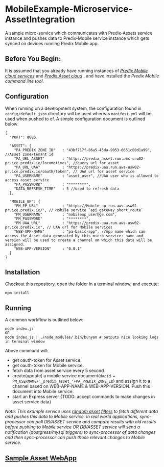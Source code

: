 # MobileExample-Microservice-AssetIntegration
A sample micro-service which communicates with Predix-Assets service instance and pushes data to Predix-Mobile service instance which gets synced on devices running Predix Mobile app.  

## Before You Begin:
It is assumed that you already have running instances of [_Predix Mobile cloud services_](https://www.predix.io/docs#rae4EfJ6) and [_Predix Asset cloud_](https://www.predix.io/docs/#aRPNr2R9) , and have installed the _Predix Mobile command line tool_.  

## Configuration

When running on a development system, the configuration found in `config/default.json` directory will be used whereas `manifest.yml` will be used when pushed to cf.
A simple configuration document is outlined below:

```
{
  "PORT": 8086,

  "ASSET": {
    "PA_PREDIX_ZONE_ID"   : "43bf717f-86a5-45da-9053-6651c00d1a99", //Asset zone/tenant id
    "PA_URL_ASSET"        : "https://predix_asset.run.aws-usw02-pr.ice.predix.io/locomotives", //query url for asset
    "PA_URL_UAA"          : "https://predix-uaa.run.aws-usw02-pr.ice.predix.io/oauth/token", // UAA url for asset service
    "PA_USERNAME"         : "asset_user", //UAA user who is allowed to access asset service
    "PA_PASSWORD"         : "********",
    "DATA_REFRESH_TIME"   : 5 //used to refresh data
  },

  "MOBILE_UP": {
    "PM_EP_URL"           : "https://Mobile_up.run.aws-usw02-pr.ice.predix.io/", // Mobile service `api_gateway_short_route`
    "PM_USERNAME"         : "mobileup_user@ge.com",
    "PM_PASSWORD"         : "********",
    "PM_UAA_URL"          : "https://predix-uaa.run.aws-usw02-pr.ice.predix.io", // UAA url for Mobile services
    "WEB-APP-NAME"        : "pa-basic-app", //App name which can access the Asset data generated by this micro-service: name and version will be used to create a channel on which this data will be assigned.
    "WEB-APP-VERSION"     : "0.0.1"
  }
}
```

## Installation

Checkout this repository, open the folder in a terminal window, and execute:

```
npm install
```

## Running

A common workflow is outlined below:

```
node index.js
OR
node index.js | ./node_modules/.bin/bunyan # outputs nice looking logs in terminal window
```

Above command will:

* get oauth-token for Asset service.
* get oauth-token for Mobile service.
* fetch data from asset service every 5 second
* create(update) a mobile service document(`docid = PM_USERNAME+'_predix_asset_'+PA_PREDIX_ZONE_ID`) and assign it to a channel based on WEB-APP-NAME & WEB-APP-VERSION. Push this document into Mobile service.
* start an Express server {TODO: accept commands to make changes in asset service data}  

_Note: This example service uses [random asset filters](https://github.com/PredixDev/MobileExample-Microservice-AssetIntegration/blob/master/lib/PAsset-Service.js#L41) to fetch different data and pushes this data to Mobile service. In real world applications, sync-processor can poll DB/ASSET service and compare results with old results before pushing to Mobile service OR DB/ASSET service will send a notification (postgress/mysql triggers) to sync-processor of data changes and then sync-processor can push those relevant changes to Mobile service._

## [Sample Asset WebApp]
[Sample Asset WebApp]:https://github.com/PredixDev/MobileExample-WebApp-AssetIntegration
